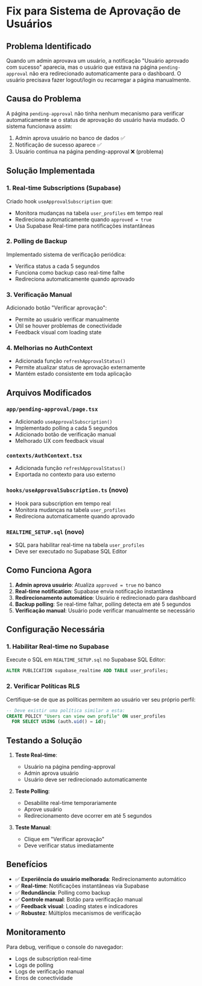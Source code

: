 # Fix para Sistema de Aprovação de Usuários

## Problema Identificado

Quando um admin aprovava um usuário, a notificação "Usuário aprovado com sucesso" aparecia, mas o usuário que estava na página `pending-approval` não era redirecionado automaticamente para o dashboard. O usuário precisava fazer logout/login ou recarregar a página manualmente.

## Causa do Problema

A página `pending-approval` não tinha nenhum mecanismo para verificar automaticamente se o status de aprovação do usuário havia mudado. O sistema funcionava assim:

1. Admin aprova usuário no banco de dados ✅
2. Notificação de sucesso aparece ✅
3. Usuário continua na página pending-approval ❌ (problema)

## Solução Implementada

### 1. Real-time Subscriptions (Supabase)

Criado hook `useApprovalSubscription` que:
- Monitora mudanças na tabela `user_profiles` em tempo real
- Redireciona automaticamente quando `approved = true`
- Usa Supabase Real-time para notificações instantâneas

### 2. Polling de Backup

Implementado sistema de verificação periódica:
- Verifica status a cada 5 segundos
- Funciona como backup caso real-time falhe
- Redireciona automaticamente quando aprovado

### 3. Verificação Manual

Adicionado botão "Verificar aprovação":
- Permite ao usuário verificar manualmente
- Útil se houver problemas de conectividade
- Feedback visual com loading state

### 4. Melhorias no AuthContext

- Adicionada função `refreshApprovalStatus()`
- Permite atualizar status de aprovação externamente
- Mantém estado consistente em toda aplicação

## Arquivos Modificados

### `app/pending-approval/page.tsx`
- Adicionado `useApprovalSubscription()`
- Implementado polling a cada 5 segundos
- Adicionado botão de verificação manual
- Melhorado UX com feedback visual

### `contexts/AuthContext.tsx`
- Adicionada função `refreshApprovalStatus()`
- Exportada no contexto para uso externo

### `hooks/useApprovalSubscription.ts` (novo)
- Hook para subscription em tempo real
- Monitora mudanças na tabela `user_profiles`
- Redireciona automaticamente quando aprovado

### `REALTIME_SETUP.sql` (novo)
- SQL para habilitar real-time na tabela `user_profiles`
- Deve ser executado no Supabase SQL Editor

## Como Funciona Agora

1. **Admin aprova usuário**: Atualiza `approved = true` no banco
2. **Real-time notification**: Supabase envia notificação instantânea
3. **Redirecionamento automático**: Usuário é redirecionado para dashboard
4. **Backup polling**: Se real-time falhar, polling detecta em até 5 segundos
5. **Verificação manual**: Usuário pode verificar manualmente se necessário

## Configuração Necessária

### 1. Habilitar Real-time no Supabase

Execute o SQL em `REALTIME_SETUP.sql` no Supabase SQL Editor:

```sql
ALTER PUBLICATION supabase_realtime ADD TABLE user_profiles;
```

### 2. Verificar Políticas RLS

Certifique-se de que as políticas permitem ao usuário ver seu próprio perfil:

```sql
-- Deve existir uma política similar a esta:
CREATE POLICY "Users can view own profile" ON user_profiles
  FOR SELECT USING (auth.uid() = id);
```

## Testando a Solução

1. **Teste Real-time**:
   - Usuário na página pending-approval
   - Admin aprova usuário
   - Usuário deve ser redirecionado automaticamente

2. **Teste Polling**:
   - Desabilite real-time temporariamente
   - Aprove usuário
   - Redirecionamento deve ocorrer em até 5 segundos

3. **Teste Manual**:
   - Clique em "Verificar aprovação"
   - Deve verificar status imediatamente

## Benefícios

- ✅ **Experiência do usuário melhorada**: Redirecionamento automático
- ✅ **Real-time**: Notificações instantâneas via Supabase
- ✅ **Redundância**: Polling como backup
- ✅ **Controle manual**: Botão para verificação manual
- ✅ **Feedback visual**: Loading states e indicadores
- ✅ **Robustez**: Múltiplos mecanismos de verificação

## Monitoramento

Para debug, verifique o console do navegador:
- Logs de subscription real-time
- Logs de polling
- Logs de verificação manual
- Erros de conectividade
